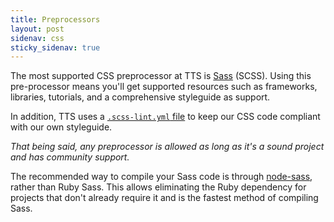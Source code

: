 ```yaml
---
title: Preprocessors
layout: post
sidenav: css
sticky_sidenav: true
---
```


The most supported CSS preprocessor at TTS is [Sass](http://sass-lang.com/)
(SCSS). Using this pre-processor means you'll get supported resources such as
frameworks, libraries, tutorials, and a comprehensive styleguide as support.

In addition, TTS uses a [`.scss-lint.yml`
file](https://raw.githubusercontent.com/18F/frontend/18f-pages-staging/.scss-lint.yml)
to keep our CSS code compliant with our own styleguide.

_That being said, any preprocessor is allowed as long as it's a sound project
and has community support._

The recommended way to compile your Sass code is through
[node-sass](https://www.npmjs.com/package/node-sass), rather than Ruby Sass.
This allows eliminating the Ruby dependency for projects that don't already
require it and is the fastest method of compiling Sass.
